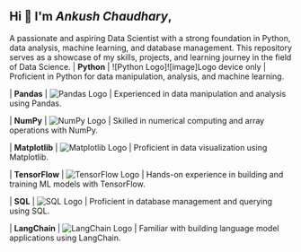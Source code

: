 ## Hi 👋 I'm *Ankush Chaudhary*, 
A passionate and aspiring Data Scientist with a strong foundation in Python, data analysis, machine learning, and database management.
This repository serves as a showcase of my skills, projects, and learning journey in the field of Data Science.
| **Python**     | ![Python Logo]![image]Logo device only | Proficient in Python for data manipulation, analysis, and machine learning. 

| **Pandas**     | ![Pandas Logo](Images/pandas_logo.png) | Experienced in data manipulation and analysis using Pandas.                 

| **NumPy**      | ![NumPy Logo](Images/numpy_logo.png)   | Skilled in numerical computing and array operations with NumPy.             

| **Matplotlib** | ![Matplotlib Logo](Images/matplotlib_logo.png) | Proficient in data visualization using Matplotlib.                          

| **TensorFlow** | ![TensorFlow Logo](Images/tensorflow_logo.png) | Hands-on experience in building and training ML models with TensorFlow.     

| **SQL**        | ![SQL Logo](Images/sql_logo.png)       | Proficient in database management and querying using SQL.                   

| **LangChain**  | ![LangChain Logo](Images/langchain_logo.png) | Familiar with building language model applications using LangChain.         

